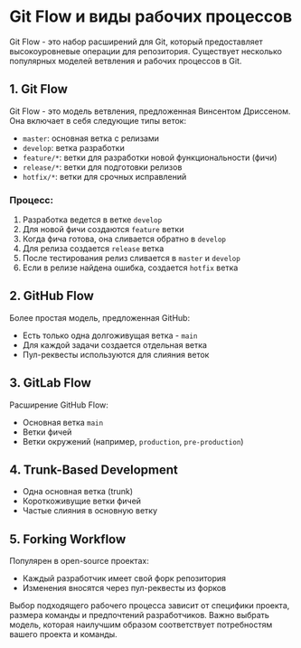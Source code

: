 # Git Flow и виды рабочих процессов

Git Flow - это набор расширений для Git, который предоставляет высокоуровневые операции для репозитория. Существует несколько популярных моделей ветвления и рабочих процессов в Git.

## 1. Git Flow

Git Flow - это модель ветвления, предложенная Винсентом Дриссеном. Она включает в себя следующие типы веток:

- `master`: основная ветка с релизами
- `develop`: ветка разработки
- `feature/*`: ветки для разработки новой функциональности (фичи)
- `release/*`: ветки для подготовки релизов
- `hotfix/*`: ветки для срочных исправлений

### Процесс:

1. Разработка ведется в ветке `develop`
2. Для новой фичи создаются `feature` ветки
3. Когда фича готова, она сливается обратно в `develop`
4. Для релиза создается `release` ветка
5. После тестирования релиз сливается в `master` и `develop`
6. Если в релизе найдена ошибка, создается `hotfix` ветка

## 2. GitHub Flow

Более простая модель, предложенная GitHub:

- Есть только одна долгоживущая ветка - `main`
- Для каждой задачи создается отдельная ветка
- Пул-реквесты используются для слияния веток

## 3. GitLab Flow

Расширение GitHub Flow:

- Основная ветка `main`
- Ветки фичей
- Ветки окружений (например, `production`, `pre-production`)

## 4. Trunk-Based Development

- Одна основная ветка (trunk)
- Короткоживущие ветки фичей
- Частые слияния в основную ветку

## 5. Forking Workflow

Популярен в open-source проектах:

- Каждый разработчик имеет свой форк репозитория
- Изменения вносятся через пул-реквесты из форков

Выбор подходящего рабочего процесса зависит от специфики проекта, размера команды и предпочтений разработчиков. Важно выбрать модель, которая наилучшим образом соответствует потребностям вашего проекта и команды.
